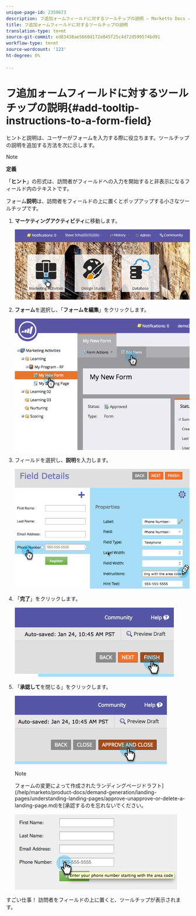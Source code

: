 ```yaml
---
unique-page-id: 2359673
description: フ追加ォームフィールドに対するツールチップの説明 — Marketto Docs — 製品ドキュメント
title: フ追加ォームフィールドに対するツールチップの説明
translation-type: tm+mt
source-git-commit: ed83438ae5660d172e845f25c4d72d599574bd91
workflow-type: tm+mt
source-wordcount: '123'
ht-degree: 0%

---
```



# フ追加ォームフィールドに対するツールチップの説明{#add-tooltip-instructions-to-a-form-field}

[](/help/marketo/product-docs/demand-generation/forms/form-fields/add-hint-text-to-a-form-field.md) ヒントと説明は、ユーザーがフォームを入力する際に役立ちます。ツールチップの説明を追加する方法を次に示します。

>[!NOTE]
>
>**定義**
>
>「**ヒント**」の形式は、訪問者がフィールドへの入力を開始すると非表示になるフィールド内のテキストです。
>
>フォーム&#x200B;**説明**&#x200B;は、訪問者をフィールドの上に置くとポップアップする小さなツールチップです。

1. **マーケティングアクティビティ**&#x200B;に移動します。

   ![](assets/login-marketing-activities-6.png)

1. **フォーム**&#x200B;を選択し、「**フォームを編集**」をクリックします。

   ![](assets/image2014-9-15-14-3a15-3a42.png)

1. フィールドを選択し、**説明**&#x200B;を入力します。

   ![](assets/image2014-9-15-14-3a15-3a49.png)

1. 「**完了**」をクリックします。

   ![](assets/image2014-9-15-14-3a15-3a57.png)

1. 「**承認して**&#x200B;を閉じる」をクリックします。

   ![](assets/image2014-9-15-14-3a16-3a3.png)

   >[!NOTE]
   >
   >フォームの変更によって作成されたランディングページドラフト](/help/marketo/product-docs/demand-generation/landing-pages/understanding-landing-pages/approve-unapprove-or-delete-a-landing-page.md)を[承認するのを忘れないでください。

   ![](assets/image2014-9-15-14-3a16-3a56.png)

すごい仕事！ 訪問者をフィールドの上に置くと、ツールチップが表示されます。
